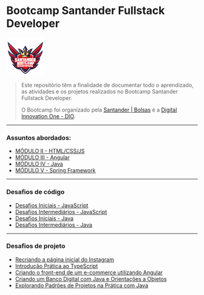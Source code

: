 # Bootcamp Santander Fullstack Developer 

<img src="logo-bootcamp.png" style="width:100px;"/>

> Este repositório têm a finalidade de documentar todo o aprendizado, as atividades e os projetos realizados no Bootcamp Santander Fullstack Developer. 
>
> O Bootcamp foi organizado pela [Santander | Bolsas](https://www.becas-santander.com/pt_br/index.html) é a [Digital Innovation One - DIO](https://web.dio.me/home).

---

### Assuntos abordados:

- [MÓDULO II - HTML/CSS/JS](modulos/modulo_II-html-css-js)
- [MÓDULO III - Angular](modulos/modulo_III-angular)
- [MÓDULO IV - Java](modulos/modulo_IV-java)
- [MÓDULO V - Spring Framework](modulos/modulo_V-spring)

---

### Desafios de código

- [Desafios Iniciais - JavaScript](modulos/modulo_II-html-css-js/aulas/14-desafios-iniciais-js)
- [Desafios Intermediários - JavaScript](modulos/modulo_III-angular/aulas/10-desafios-intermediarios-js)
- [Desafios Iniciais - Java](modulos/modulo_IV-java/aulas/10-desafios-iniciais-java)
- [Desafios Intermediários - Java](modulos/modulo_V-spring/aulas/05-desafios-intermediarios-java)

---

### Desafios de projeto

- [Recriando a página inicial do Instagram](modulos/modulo_II-html-css-js/aulas/03-recriando-pagina-inicial-instagram)
- [Introdução Prática ao TypeScript](modulos/modulo_II-html-css-js/aulas/18-introducao-pratica-typescript)
- [Criando o front-end de um e-commerce utilizando Angular](modulos/modulo_III-angular/aulas/11-como-criar-um-frontend-de-ecommerce-com-angular)
- [Criando um Banco Digital com Java e Orientações a Objetos](modulos/modulo_IV-java/aulas/11-criando-banco-digital)
- [Explorando Padrões de Projetos na Prática com Java](modulos/modulo_V-spring/aulas/06-explorando-padroes-de-projetos)

